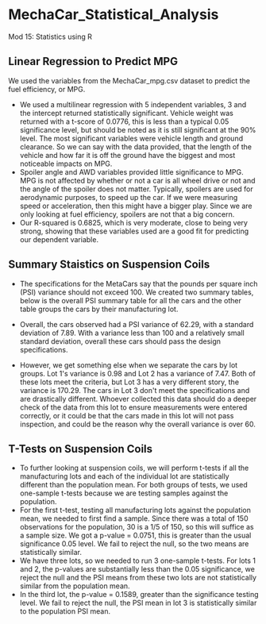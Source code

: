# MechaCar_Statistical_Analysis
Mod 15: Statistics using R 

## Linear Regression to Predict MPG
We used the variables from the MechaCar_mpg.csv dataset to predict the fuel efficiency, or MPG.

- We used a multilinear regression with 5 independent variables, 3 and the intercept returned statistically significant. Vehicle weight was returned with a t-score of 0.0776, this is less than a typical 0.05 significance level, but should be noted as it is still significant at the 90% level. The most significant variables were vehicle length and ground clearance. So we can say with the data provided, that the length of the vehicle and how far it is off the ground have the biggest and most noticeable impacts on MPG.
- Spoiler angle and AWD variables provided little significance to MPG. MPG is not affected by whether or not a car is all wheel drive or not and the angle of the spoiler does not matter. Typically, spoilers are used for aerodynamic purposes, to speed up the car. If we were measuring speed or acceleration, then this might have a bigger play. Since we are only looking at fuel efficiency, spoilers are not that a big concern. 
- Our R-squared is 0.6825, which is very moderate, close to being very strong, showing that these variables used are a good fit for predicting our dependent variable. 

## Summary Staistics on Suspension Coils
- The specifications for the MetaCars say that the pounds per square inch (PSI) variance should not exceed 100. We created two summary tables, below is the overall PSI summary table for all the cars and the other table groups the cars by their manufacturing lot. 

- Overall, the cars observed had a PSI variance of 62.29, with a standard deviation of 7.89. With a variance less than 100 and a relatively small standard deviation, overall these cars should pass the design specifications.
- However, we get something else when we separate the cars by lot groups. Lot 1's variance is 0.98 and Lot 2 has a variance of 7.47. Both of these lots meet the criteria, but Lot 3 has a very different story, the variance is 170.29. The cars in Lot 3 don't meet the specifications and are drastically different. Whoever collected this data should do a deeper check of the data from this lot to ensure measurements were entered correctly, or it could be that the cars made in this lot will not pass inspection, and could be the reason why the overall variance is over 60. 

## T-Tests on Suspension Coils
- To further looking at suspension coils, we will perform t-tests if all the manufacturing lots and each of the individual lot are statistically different than the population mean. For both groups of tests, we used one-sample t-tests because we are testing samples against the population.
- For the first t-test, testing all manufacturing lots against the population mean, we needed to first find a sample. Since there was a total of 150 observations for the population, 30 is a 1/5 of 150, so this will suffice as a sample size. We got a p-value = 0.0751, this is greater than the usual significance 0.05 level. We fail to reject the null, so the two means are statistically similar.
- We have three lots, so we needed to run 3 one-sample t-tests. For lots 1 and 2, the p-values are substantially less than the 0.05 significance, we reject the null and the PSI means from these two lots are not statistically similar from the population mean.
- In the third lot, the p-value = 0.1589, greater than the significance testing level. We fail to reject the null, the PSI mean in lot 3 is statistically similar to the population PSI mean. 






 



